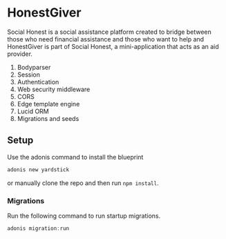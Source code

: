 # HonestGiver

Social Honest is a social assistance platform created to bridge between those who need financial assistance and those who want to help and HonestGiver is part of Social Honest, a mini-application that acts as an aid provider.

1. Bodyparser
2. Session
3. Authentication
4. Web security middleware
5. CORS
6. Edge template engine
7. Lucid ORM
8. Migrations and seeds

## Setup

Use the adonis command to install the blueprint

```bash
adonis new yardstick
```

or manually clone the repo and then run `npm install`.


### Migrations

Run the following command to run startup migrations.

```js
adonis migration:run
```
